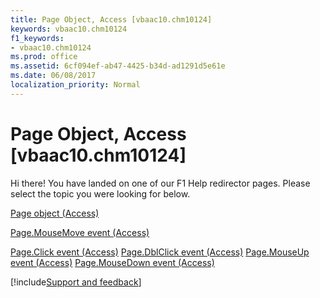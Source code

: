 ```yaml
---
title: Page Object, Access [vbaac10.chm10124]
keywords: vbaac10.chm10124
f1_keywords:
- vbaac10.chm10124
ms.prod: office
ms.assetid: 6cf094ef-ab47-4425-b34d-ad1291d5e61e
ms.date: 06/08/2017
localization_priority: Normal
---
```



# Page Object, Access [vbaac10.chm10124]

Hi there! You have landed on one of our F1 Help redirector pages. Please select the topic you were looking for below.

[Page object (Access)](http://msdn.microsoft.com/library/6351b0ea-bd07-5ee6-ea20-0d410e09d939%28Office.15%29.aspx)

[Page.MouseMove event (Access)](http://msdn.microsoft.com/library/a0300ad3-8cff-855b-fbc6-0dae054e9e76%28Office.15%29.aspx)

[Page.Click event (Access)](http://msdn.microsoft.com/library/7de6a718-d808-96bb-cf96-0eeee5b6ffbb%28Office.15%29.aspx)
[Page.DblClick event (Access)](http://msdn.microsoft.com/library/9f2f0ceb-c832-b87a-38b3-7a8c1a406a88%28Office.15%29.aspx)
[Page.MouseUp event (Access)](http://msdn.microsoft.com/library/e53503ea-3210-a4b4-d3c2-b54fa16b48a6%28Office.15%29.aspx)
[Page.MouseDown event (Access)](http://msdn.microsoft.com/library/6b63c5b5-36c6-aa5c-cbf1-c9249b8bff94%28Office.15%29.aspx)

[!include[Support and feedback](~/includes/feedback-boilerplate.md)]